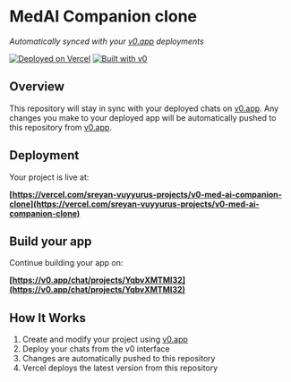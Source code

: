 # MedAI Companion clone

*Automatically synced with your [v0.app](https://v0.app) deployments*

[![Deployed on Vercel](https://img.shields.io/badge/Deployed%20on-Vercel-black?style=for-the-badge&logo=vercel)](https://vercel.com/sreyan-vuyyurus-projects/v0-med-ai-companion-clone)
[![Built with v0](https://img.shields.io/badge/Built%20with-v0.app-black?style=for-the-badge)](https://v0.app/chat/projects/YqbvXMTMI32)

## Overview

This repository will stay in sync with your deployed chats on [v0.app](https://v0.app).
Any changes you make to your deployed app will be automatically pushed to this repository from [v0.app](https://v0.app).

## Deployment

Your project is live at:

**[https://vercel.com/sreyan-vuyyurus-projects/v0-med-ai-companion-clone](https://vercel.com/sreyan-vuyyurus-projects/v0-med-ai-companion-clone)**

## Build your app

Continue building your app on:

**[https://v0.app/chat/projects/YqbvXMTMI32](https://v0.app/chat/projects/YqbvXMTMI32)**

## How It Works

1. Create and modify your project using [v0.app](https://v0.app)
2. Deploy your chats from the v0 interface
3. Changes are automatically pushed to this repository
4. Vercel deploys the latest version from this repository
